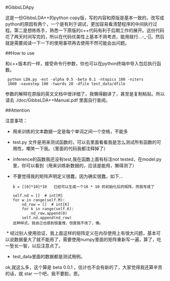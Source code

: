 #GibbsLDApy

这是一份GibbsLDA++的python copy版，写的内容和原版是基本一致的，改写成python的原因有两个，一个是有利于调试，更加容易看清楚程序的中间执行过程。第二是想练练手，熟悉一下原版的c++代码有利于后期工作的展开。这份代码花了两天时间写完的，所以在代码优美性上基本不用考虑，能用就行...-_-||。然后就是需要阅读一下一下的使用事项再去使用不然可能会出问题。

##How to use

和c++版本的一样，接受命令行参数，你也可以在python终端中导入包后执行函数。
	
	 python LDA.py -est -alpha 0.5 -beta 0.1 -ntopics 100 -niters
     1000 -savestep 100 -twords 20 -dfile test_data/dfile

     
参数的解释在原版的英文文档中很详细了，我懒得翻译了，甚至是复制粘贴，所以请去 ./doc/GibbsLDA++Manual.pdf 里面自行查阅。


##Attention

注意事项：

  * 用来训练的文本数据一定是每个单词之间一个空格，不能多
  * test.py 文件是用来测试函数的，可以去里面看看我是怎么测试所有函数的可用性，嘲笑一下我。（里面的代码我都注释掉了）
  * inference的函数我还没有test,我在函数上面有标注not tested，在model.py里，你可以看到（用来训练新数据的，应该是能用，懒得测了）
  * 不要觉得我的矩阵声明定义很蠢，因为确实很蠢，如下...
  		
  		b = [[0]*10]*10   已经可以生成一个10 * 10 的初始化后的矩阵，而我写成了
  		       
  		self.nd = []  # int[M]
        for w in range(self.M):
            nd_row = []  # int[K]
            for k in range(self.K):
                nd_row.append(0)
            self.nd.append(nd_row)            
        这种样式，我自己也感到很羞愧，但是我不改了，懒。
	
  * 经过别人使用验证，我上面这样的矩阵定义在内存使用上有很大问题，基本可以说数据量大了就不能用了，需要使用numpy里面的矩阵重新写一遍，算了，吃一堑长一智，以后注意点了。
        
  * test_data里面的数据都是测试用例。
        
  ok,就这么多，这个算是 beta 0.0.1 ，估计也不会有新的了，大家觉得我还算辛苦的话，就 star 一个吧，我不要脸，恩。
